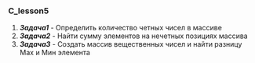 ### C_lesson5
1. _**Задача1**_ - Определить количество четных чисел в массиве
2. _**Задача2**_ -  Найти сумму элементов на нечетных позициях массива
3. _**Задача3**_ - Создать массив вещественных чисел и найти разницу Мах и Мин элемента

